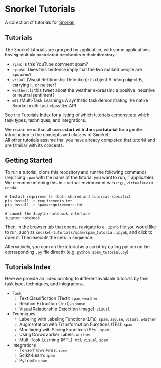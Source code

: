 # Snorkel Tutorials
A collection of tutorials for [Snorkel](http://snorkel.org).

## Tutorials
The Snorkel tutorials are grouped by application, with some applications having multiple associated notebooks in their directory.
* `spam`: Is this YouTube comment spam?
* `spouse`: Does this sentence imply that the two marked people are spouses?
* `visual` (Visual Relationship Detection): Is object A riding object B, carrying it, or neither?
* `weather`: Is this tweet about the weather expressing a positive, negative or neutral sentiment?
* `mtl` (Multi-Task Learning): A synthetic task demonstrating the native Snorkel multi-task classifier API

See the [Tutorials Index](#tutorials-index) for a listing of which tutorials demonstrate which task types, techniques, and integrations.

We recommend that all users **start with the `spam` tutorial** for a gentle introduction to the concepts and classes of Snorkel.  
All other tutorials assume that you have already completed that tutorial and are familiar with its concepts.

## Getting Started
To run a tutorial, clone this repository and run the following commands (replacing `spam` with the name of the tutorial you want to run, if applicable). We recommend doing this in a virtual environment with e.g., `virtualenv` or `conda`.

```
# Install requirements (both shared and tutorial-specific)
pip install -r requirements.txt
pip install -r spam/requirements.txt

# Launch the Jupyter notebook interface
jupyter notebook
```
Then, in the browser tab that opens, navigate to a `.ipynb` file you would like to run, such as `snorkel-tutorials/spam/spam_tutorial.ipynb`, and click to open it. 
Then execute the cells in sequence.

Alternatively, you can run the tutorial as a script by calling python on the corresponding `.py` file directly (e.g. `python spam_tutorial.py`).


## <a name="tutorials-index"> Tutorials Index </a>
Here we provide an index pointing to different available tutorials by their task type, techniques, and integrations.
* Task
    * Text Classification (Text): `spam`, `weather`
    * Relation Extraction (Text): `spouse`
    * Visual Relationship Detection (Image): `visual`
* Techniques
    * Labeling with Labeling Functions (LFs): `spam`, `spouse`, `visual`, `weather`
    * Augmentation with Transformation Functions (TFs): `spam`
    * Monitoring with Slicing Functions (SFs): `spam`
    * Using Crowdworker Labels: `weather`
    * Multi-Task Learning (MTL): `mtl`, `visual`, `spam`
* Integrations
    * TensorFlow/Keras: `spam`
    * Scikit-Learn: `spam`
    * PyTorch: `spam`

